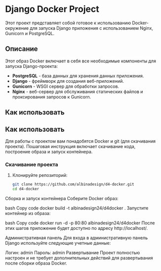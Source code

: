 # Django Docker Project

Этот проект представляет собой готовое к использованию Docker-окружение для запуска Django приложения с использованием Nginx, Gunicorn и PostgreSQL.

## Описание

Этот образ Docker включает в себя все необходимые компоненты для запуска Django-проекта:
- **PostgreSQL** - база данных для хранения данных приложения.
- **Django** - фреймворк для создания веб-приложений.
- **Gunicorn** - WSGI сервер для обработки запросов.
- **Nginx** - веб-сервер для обслуживания статических файлов и проксирования запросов к Gunicorn.

## Как использовать

## Как использовать

Для работы с проектом вам понадобятся Docker и git (для скачивания проекта). Пошаговая инструкция включает скачивание кода, построение образа и запуск контейнера.

### Скачивание проекта

1. Клонируйте репозиторий:
   ```bash
   git clone https://github.com/albinadesign/d4-docker.git
   cd d4-docker
Сборка и запуск контейнера
Соберите Docker образ:

bash
Copy code
docker build -t albinadesign24/d4docker .
Запустите контейнер из образа:

bash
Copy code
docker run -d -p 80:80 albinadesign24/d4docker
После этих шагов приложение будет доступно по адресу http://localhost/.

Административная панель
Для входа в административную панель Django используйте следующие учетные данные:

Логин: admin
Пароль: admin
Развертывание
Проект полностью настроен и не требует дополнительных действий для развертывания после сборки образа Docker.

